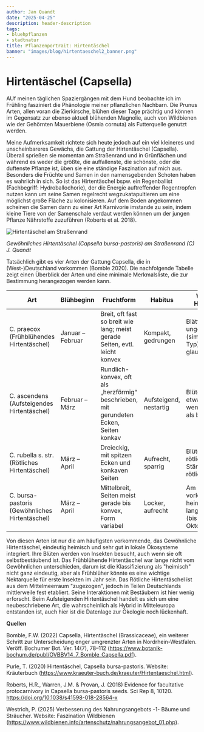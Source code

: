```yaml
---
author: Jan Quandt
date: "2025-04-25"
description: header-description
tags:
- bluehpflanzen
- stadtnatur
title: Pflanzenportrait: Hirtentäschel
banner: "images/blog/hirtentaeschel2_banner.png"
---
```


# Hirtentäschel (Capsella)

AUf meinen täglichen Spaziergängen mit dem Hund beobachte ich im Frühling fasziniert die Phänologie meiner pflanzlichen Nachbarn. Die Prunus Arten, allen voran die Zierkirsche, blühen dieser Tage prächtig und können im Gegensatz zur ebenso aktuell blühenden Magnolie, auch von Wildbienen wie der Gehörnten Mauerbiene (Osmia cornuta) als Futterquelle genutzt werden.

Meine Aufmerksamkeit richtete sich heute jedoch auf ein viel kleineres und unscheinbareres Gewächs, die Gattung der Hirtentäschel (Capsella). Überall sprießen sie momentan am Straßenrand und in Grünflächen und während es weder die größte, die auffallenste, die schönste, oder die duftenste Pflanze ist, üben sie eine ständige Faszination auf mich aus. Besonders die Früchte und Samen in den namensgebenden Schoten haben es wahrlich in sich. So ist das Hirtentäschel bspw. ein Regenballist (Fachbegriff: Hydroballochorie), der die Energie auftreffender Regentropfen nutzen kann um seine Samen regelrecht wegzukatapultieren um eine möglichst große Fläche zu kolonisieren. Auf dem Boden angekommen scheinen die Samen dann zu einer Art Karnivorie imstande zu sein, indem kleine Tiere von der Samenschale verdaut werden können um der jungen Pflanze Nährstoffe zuzuführen (Roberts et al. 2018).

![Hirtentäschel am Straßenrand](images/blog/hirtentaeschel1_zoom.png)

*Gewöhnliches Hirtentäschel (Capsella bursa-pastoris) am Straßenrand (C) J. Quandt*

Tatsächlich gibt es vier Arten der Gattung Capsella, die in (West-)Deutschland vorkommen (Bomble 2020). Die nachfolgende Tabelle zeigt einen Überblick der Arten und eine minimale Merkmalsliste, die zur Bestimmung herangezogen werden kann.

| Art                                            | Blühbeginn       | Fruchtform                      | Habitus                | Weitere Hinweise |
| ---------------------------------------------- | ---------------- | ------------------------------- | ---------------------- | --------- |
| C. praecox (Frühblühendes Hirtentäschel)       | Januar – Februar | Breit, oft fast so breit wie lang; meist gerade Seiten, evtl. leicht konvex    | Kompakt, gedrungen     | Blätter oft ungeteilt (simplex-Typ), leicht glauke Farbe |
| C. ascendens (Aufsteigendes Hirtentäschel)     | Februar – März   | Rundlich-konvex, oft als „herzförmig“ beschrieben, mit gerundeten Ecken, Seiten konkav    | Aufsteigend, nestartig | Blüten oft etwas größer, weniger rötlich als bei rubella |
| C. rubella s. str. (Rötliches Hirtentäschel)   | März – April     | Dreieckig, mit spitzen Ecken und konkaven Seiten | Aufrecht, sparrig      | Blüten oft rötlich, klein, Stängel oft rötlich |
| C. bursa-pastoris (Gewöhnliches Hirtentäschel) | März – April     | Mittelbreit, Seiten meist gerade bis konvex, Form variabel      | Locker, aufrecht       | Am häufigsten vorkommende, heimische, Art, lange Blühzeit (bis in den Oktober) |

Von diesen Arten ist nur die am häufigsten vorkommende, das Gewöhnliche Hirtentäschel, eindeutig heimisch und sehr gut in lokale Ökosysteme integriert. Ihre Blüten werden von Insekten besucht, auch wenn sie oft selbstbestäubend ist. Das Frühblühende Hirtentäschel war lange nicht vom Gewöhnlichen unterschieden, darum ist die Klassifizierung als "heimisch" nicht ganz eindeutig, aber als Frühblüher könnte es eine wichtige Nektarquelle für erste Insekten im Jahr sein. Das Rötliche Hirtentäschel ist aus dem Mittelmeerraum "zugezogen", jedoch in Teilen Deutschlands mittlerweile fest etabliert. Seine Interaktionen mit Bestäubern ist hier wenig erforscht. Beim Aufsteigenden Hirtentäschel handelt es sich um eine neubeschriebene Art, die wahrscheinlich als Hybrid in Mitteleuropa entstanden ist, auch hier ist die Datenlage zur Ökologie noch lückenhaft.

**Quellen**

Bomble, F.W. (2022) Capsella, Hirtentäschel (Brassicaceae), ein weiterer Schritt zur Unterscheidung enger umgrenzter Arten in Nordrhein-Westfalen. Veröff. Bochumer Bot. Ver. 14(7), 78–112 (https://www.botanik-bochum.de/publ/OVBBV14_7_Bomble_Capsella.pdf).

Purle, T. (2020) Hirtentäschel, Capsella bursa-pastoris. Website: Kräuterbuch (https://www.kraeuter-buch.de/kraeuter/Hirtentaeschel.html).

Roberts, H.R., Warren, J.M. & Provan, J. (2018) Evidence for facultative protocarnivory in Capsella bursa-pastoris seeds. Sci Rep 8, 10120. https://doi.org/10.1038/s41598-018-28564-x

Westrich, P. (2025) Verbesserung des Nahrungsangebots -1- Bäume und Sträucher. Website: Faszination Wildbienen (https://www.wildbienen.info/artenschutz/nahrungsangebot_01.php).